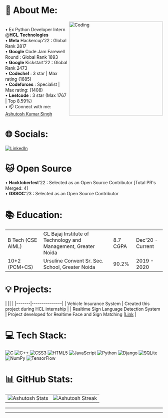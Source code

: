 # 💫 About Me:
<img align="right" alt="Coding" width="300" src="https://camo.githubusercontent.com/cae12fddd9d6982901d82580bdf321d81fb299141098ca1c2d4891870827bf17/68747470733a2f2f6d69726f2e6d656469756d2e636f6d2f6d61782f313336302f302a37513379765349765f7430696f4a2d5a2e676966"><br> 
• Ex Python Developer Intern @𝐇𝐂𝐋 𝐓𝐞𝐜𝐡𝐧𝐨𝐥𝐨𝐠𝐢𝐞𝐬<br>• 𝐌𝐞𝐭𝐚 Hackercup'22 : Global Rank 2817<br>• 𝐆𝐨𝐨𝐠𝐥𝐞 Code Jam Farewell Round : Global Rank 1893<br>• 𝐆𝐨𝐨𝐠𝐥𝐞 Kickstart'22 : Global Rank 2473<br>• 𝐂𝐨𝐝𝐞𝐜𝐡𝐞𝐟 : 3 star | Max rating (1685)<br>• 𝐂𝐨𝐝𝐞𝐟𝐨𝐫𝐜𝐞𝐬 : Specialist | Max rating: (1408) <br>• 𝐋𝐞𝐞𝐭𝐜𝐨𝐝𝐞 : 3 star (Max 1767 | Top 8.59%) <br>• 📫 Connect with me: <a href="https://www.linkedin.com/in/ashutosh-kumar-singh-03975a18b/">Ashutosh Kumar Singh</a>

# 🌐 Socials: 
[![LinkedIn](https://img.shields.io/badge/LinkedIn-%230077B5.svg?logo=linkedin&logoColor=white)](https://linkedin.com/in/https://www.linkedin.com/in/ashutosh-kumar-singh-03975a18b/) 

# 🐱 Open Source 
• 𝐇𝐚𝐜𝐤𝐭𝐨𝐛𝐞𝐫𝐟𝐞𝐬𝐭'22 : Selected as an Open Source Contributor [Total PR's Merged: 4]<br>• 𝐆𝐒𝐒𝐎𝐂'23 : Selected as an Open Source Contributor 

# 📚 Education:  
| | || | 
|-----------|------------------|-----------|-----------|
| B Tech (CSE AIML) | GL Bajaj Institute of Technology and Management, Greater Noida| 8.7 CGPA | Dec'20 - Current |
| 10+2 (PCM+CS) | Ursuline Convent Sr. Sec. School, Greater Noida | 90.2% | 2019 - 2020 | 

# 💡 Projects:  
| ||  | 
|-------|---------------|
| Vehicle Insurance System | Created this project during HCL internship | 
| Realtime Sign Language Detection System | Project developed for Realtime Face and Sign Matching |<a href="[https://www.linkedin.com/in/ashutosh-kumar-singh-03975a18b](https://github.com/Ashutosh0120/Realtime-Sign-Language-System)/">Link</a> |


# 💻 Tech Stack: 
![C](https://img.shields.io/badge/c-%2300599C.svg?style=for-the-badge&logo=c&logoColor=white) ![C++](https://img.shields.io/badge/c++-%2300599C.svg?style=for-the-badge&logo=c%2B%2B&logoColor=white) ![CSS3](https://img.shields.io/badge/css3-%231572B6.svg?style=for-the-badge&logo=css3&logoColor=white) ![HTML5](https://img.shields.io/badge/html5-%23E34F26.svg?style=for-the-badge&logo=html5&logoColor=white) ![JavaScript](https://img.shields.io/badge/javascript-%23323330.svg?style=for-the-badge&logo=javascript&logoColor=%23F7DF1E) ![Python](https://img.shields.io/badge/python-3670A0?style=for-the-badge&logo=python&logoColor=ffdd54) ![Django](https://img.shields.io/badge/django-%23092E20.svg?style=for-the-badge&logo=django&logoColor=white) ![SQLite](https://img.shields.io/badge/sqlite-%2307405e.svg?style=for-the-badge&logo=sqlite&logoColor=white) ![NumPy](https://img.shields.io/badge/numpy-%23013243.svg?style=for-the-badge&logo=numpy&logoColor=white) ![TensorFlow](https://img.shields.io/badge/TensorFlow-%23FF6F00.svg?style=for-the-badge&logo=TensorFlow&logoColor=white)

# 📊 GitHub Stats: </h2>
| | |
|-----------|-----------|
| ![Ashutosh Stats](https://github-readme-stats.vercel.app/api?username=Ashutosh0120&theme=nightowl&hide_border=false&include_all_commits=true&count_private=false) | ![Ashutosh Streak](https://github-readme-streak-stats.herokuapp.com/?user=Ashutosh0120&theme=nightowl&hide_border=false) |

---
<!-- [![](https://visitcount.itsvg.in/api?id=Ashutosh0120&icon=0&color=0)](https://visitcount.itsvg.in) -->

<!-- Proudly created with GPRM ( https://gprm.itsvg.in ) -->
<!-- ![MasterHead](https://jusmarktech.com/public/a/images/pages/web_development.gif) -->
<!-- <center><h1 align="center">Hi 👋, I'm Ashutosh Kumar Singh</h1><center> -->

<!-- #💫 About Me:  -->
<!-- <img align="right" alt="Coding" width="350" src="https://camo.githubusercontent.com/cae12fddd9d6982901d82580bdf321d81fb299141098ca1c2d4891870827bf17/68747470733a2f2f6d69726f2e6d656469756d2e636f6d2f6d61782f313336302f302a37513379765349765f7430696f4a2d5a2e676966"><br> -->
<!-- • Ex Python Developer Intern @𝐇𝐂𝐋 𝐓𝐞𝐜𝐡𝐧𝐨𝐥𝐨𝐠𝐢𝐞𝐬<br>• 𝐌𝐞𝐭𝐚 Hackercup'22 : Global Rank 2817<br>• 𝐆𝐨𝐨𝐠𝐥𝐞 Code Jam Farewell Round : Global Rank 1893<br>• 𝐆𝐨𝐨𝐠𝐥𝐞 Kickstart'22 : Global Rank 2473<br>• 𝐂𝐨𝐝𝐞𝐜𝐡𝐞𝐟 : 3 star | Max rating (1685)<br>• 𝐂𝐨𝐝𝐞𝐟𝐨𝐫𝐜𝐞𝐬 : Specialist | Max rating: (1408) <br>• 𝐋𝐞𝐞𝐭𝐜𝐨𝐝𝐞 : 3 star (Max 1767 | Top 8.59%) <br>• 📫 Connect with me: <a href="https://www.linkedin.com/in/ashutosh-kumar-singh-03975a18b/">Ashutosh Kumar Singh</a>
 -->

<!-- <h2>💻 Open Source  </h2>
• 𝐇𝐚𝐜𝐤𝐭𝐨𝐛𝐞𝐫𝐟𝐞𝐬𝐭'22 : Selected as an Open Source Contributor [Total PR's Merged: 4]<br>• 𝐆𝐒𝐒𝐎𝐂'23 : Selected as an Open Source Contributor 
 -->
<!-- <h2> 📚 Education:  </h2>
| | |  || | 
|-----------|-----------|-----------|-----------|-----------|
| B Tech (CSE AIML) | <img src="https://www.glbajajgroup.org/img/about-us/new-logo-glbajaj.webp" width="30" height="30"/> | GL Bajaj Institute of Technology and Management, Greater Noida| 8.7 CGPA | Dec'20 - Current |
| 10+2 (PCM+CS) |  | Ursuline Convent Sr. Sec. School, Greater Noida | 90.2% | 2019 - 2020 | -->

<!-- <h2> 🌐 Socials: </h2>
[![LinkedIn](https://img.shields.io/badge/LinkedIn-%230077B5.svg?logo=linkedin&logoColor=white)](https://linkedin.com/in/https://www.linkedin.com/in/ashutosh-kumar-singh-03975a18b/) 

<h2> 💻 Tech Stack: </h2>
![C](https://img.shields.io/badge/c-%2300599C.svg?style=for-the-badge&logo=c&logoColor=white) ![C++](https://img.shields.io/badge/c++-%2300599C.svg?style=for-the-badge&logo=c%2B%2B&logoColor=white) ![CSS3](https://img.shields.io/badge/css3-%231572B6.svg?style=for-the-badge&logo=css3&logoColor=white) ![HTML5](https://img.shields.io/badge/html5-%23E34F26.svg?style=for-the-badge&logo=html5&logoColor=white) ![JavaScript](https://img.shields.io/badge/javascript-%23323330.svg?style=for-the-badge&logo=javascript&logoColor=%23F7DF1E) ![Python](https://img.shields.io/badge/python-3670A0?style=for-the-badge&logo=python&logoColor=ffdd54) ![Django](https://img.shields.io/badge/django-%23092E20.svg?style=for-the-badge&logo=django&logoColor=white) ![SQLite](https://img.shields.io/badge/sqlite-%2307405e.svg?style=for-the-badge&logo=sqlite&logoColor=white) ![NumPy](https://img.shields.io/badge/numpy-%23013243.svg?style=for-the-badge&logo=numpy&logoColor=white) ![TensorFlow](https://img.shields.io/badge/TensorFlow-%23FF6F00.svg?style=for-the-badge&logo=TensorFlow&logoColor=white)
 
<h2> 📊 GitHub Stats: </h2> -->
<!--  
![Ashutosh Stats](https://github-readme-stats.vercel.app/api?username=Ashutosh0120&theme=nightowl&hide_border=false&include_all_commits=true&count_private=false) ![Ashutosh Streak](https://github-readme-streak-stats.herokuapp.com/?user=Ashutosh0120&theme=nightowl&hide_border=false)  -->

<!-- ![](https://github-readme-stats.vercel.app/api/top-langs/?username=Ashutosh0120&theme=dark&hide_border=false&include_all_commits=true&count_private=false&layout=compact)
 -->
---
<!-- [![](https://visitcount.itsvg.in/api?id=Ashutosh0120&icon=0&color=0)](https://visitcount.itsvg.in) -->

<!-- Proudly created with GPRM ( https://gprm.itsvg.in ) -->
